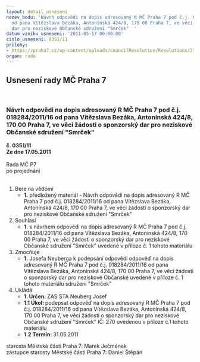 ```yaml
---
layout: detail_usneseni
nazev_bodu: 'Návrh odpovědi na dopis adresovaný R MČ Praha 7 pod č.j. 018284/2011/16
  od pana Vítězslava Bezáka, Antonínská 424/8, 170 00 Praha 7, ve věci žádosti o sponzorský
  dar pro neziskové Občanské sdružení "Smrček"  '
datum_vzniku_usneseni: '2011-05-17 00:00:00'
cislo_usneseni: 0351/11
prilohy:
- https://praha7.cz/wp-content/uploads/councilResolution/Resolutions/21674/25-11-bez%c3%a1k_sponzor_dar.doc
organ: rada
---
```

<div id="ucUsn_pList" class="usn">
	<span><h2>Usnesení rady MČ Praha 7 </h2>
<br></span><div class="standBody">
<span><h3>Návrh odpovědi na dopis adresovaný R MČ Praha 7 pod č.j. 018284/2011/16 od pana Vítězslava Bezáka, Antonínská 424/8, 170 00 Praha 7, ve věci žádosti o sponzorský dar pro neziskové Občanské sdružení "Smrček"  </h3></span><div class="center">
		<strong>č. 0351/11</strong><br>
	</div>
<div class="center">
		<strong>Ze dne 17.05.2011</strong><br><br>
	</div>Rada MČ P7<br> po projednání<br><br><ol>
<li>Bere na vědomí<ul><li>
<strong>1.</strong> předložený materiál - Návrh odpovědi na dopis adresovaný R MČ Praha 7 pod č.j. 018284/2011/16 od pana Vítězslava Bezáka, Antonínská 424/8, 170 00 Praha 7, ve věci žádosti o sponzorský dar pro neziskové Občanské sdružení "Smrček"  </li></ul>
</li>
<li>Souhlasí<ul><li>
<strong>1.</strong> s návrhem odpovědi  na dopis adresovaný R MČ Praha 7 pod č.j. 018284/2011/16 od pana Vítězslava Bezáka, Antonínská 424/8, 170 00 Praha 7, ve věci žádosti o sponzorský dar pro neziskové Občanské sdružení "Smrček" uvedené v příloze č. 1 tohoto materiálu </li></ul>
</li>
<li>Zmocňuje<ul><li>
<strong>1.</strong> Josefa Neuberga k podepsání odpovědi odpověď na dopis adresovaný R MČ Praha 7 pod č.j. 018284/2011/16 od pana Vítězslava Bezáka, Antonínská 424/8, 170 00 Praha 7, ve věci žádosti o sponzorský dar pro neziskové Občanské uvedené v příloze č. 1 tohoto materiálu sdružení "Smrček"           </li></ul>
</li>
<li>Ukládá<ul>
<li>
<strong>1. Určen: </strong>ZAS STA Neuberg Josef</li>
<li>
<strong>1.1 Úkol: </strong>podepsat odpověď na dopis adresovaný R MČ Praha 7 pod č.j. 018284/2011/16 od pana Vítězslava Bezáka, Antonínská 424/8, 170 00 Praha 7, ve věci žádosti o sponzorský dar pro neziskové Občanské sdružení "Smrček" IČ: 270 uvedenou v příloze č.1 tohoto materiálu </li>
<li>
<strong>1.2 Termín: </strong>31.05.2011</li>
</ul>
</li>
</ol>starosta Městské části Praha 7: Marek Ječmének<br>zástupce starosty Městské části Praha 7: Daniel Štěpán 
</div>
</div>